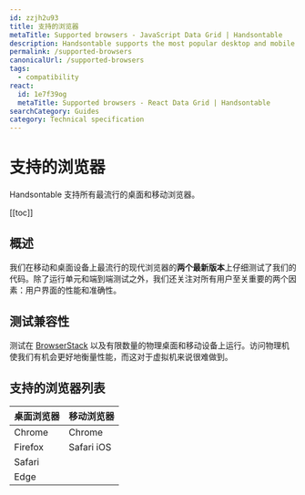 ```yaml
---
id: zzjh2u93
title: 支持的浏览器
metaTitle: Supported browsers - JavaScript Data Grid | Handsontable
description: Handsontable supports the most popular desktop and mobile browsers, such as Chrome, Safari, Firefox, Edge, Opera, Samsung Internet, and others.
permalink: /supported-browsers
canonicalUrl: /supported-browsers
tags:
  - compatibility
react:
  id: 1e7f39og
  metaTitle: Supported browsers - React Data Grid | Handsontable
searchCategory: Guides
category: Technical specification
---
```


# 支持的浏览器

Handsontable 支持所有最流行的桌面和移动浏览器。

[[toc]]

## 概述

我们在移动和桌面设备上最流行的现代浏览器的**两个最新版本**上仔细测试了我们的代码。除了运行单元和端到端测试之外，我们还关注对所有用户至关重要的两个因素：用户界面的性能和准确性。

## 测试兼容性

测试在 [BrowserStack](https://www.browserstack.com/) 以及有限数量的物理桌面和移动设备上运行。访问物理机使我们有机会更好地衡量性能，而这对于虚拟机来说很难做到。

## 支持的浏览器列表

| 桌面浏览器 | 移动浏览器 |
| :--------- | :--------- |
| Chrome     | Chrome     |
| Firefox    | Safari iOS |
| Safari     |            |
| Edge       |            |
